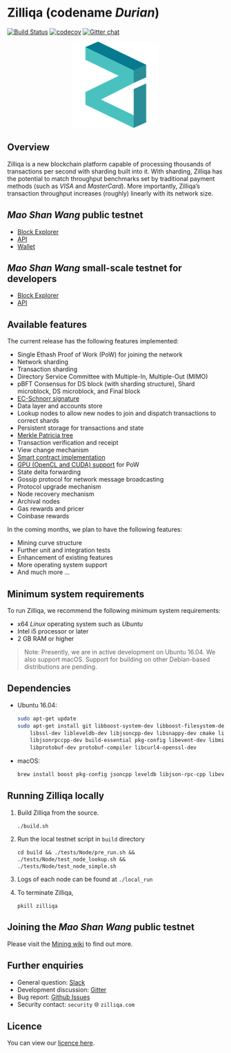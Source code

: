# Zilliqa (codename _Durian_)

[![Build Status](https://travis-ci.com/Zilliqa/Zilliqa.svg?branch=master)](https://travis-ci.com/Zilliqa/Zilliqa)
[![codecov](https://codecov.io/gh/Zilliqa/Zilliqa/branch/master/graph/badge.svg)](https://codecov.io/gh/Zilliqa/Zilliqa)
[![Gitter chat](http://img.shields.io/badge/chat-on%20gitter-077a8f.svg)](https://gitter.im/Zilliqa/)

<p align="center">
  <img src="https://github.com/Zilliqa/Zilliqa/blob/master/img/zilliqa-logo-color.png" width="200" height="200">
</p>

## Overview

Zilliqa is a new blockchain platform capable of processing thousands of transactions per second with sharding built into it. With sharding, Zilliqa has the potential to match throughput benchmarks set by traditional payment methods (such as _VISA_ and _MasterCard_). More importantly, Zilliqa’s transaction throughput increases (roughly) linearly with its network size.

## _Mao Shan Wang_ public testnet

* [Block Explorer](https://explorer.zilliqa.com/)
* [API](https://api.zilliqa.com/)
* [Wallet](https://wallet.zilliqa.com/)
  
## _Mao Shan Wang_ small-scale testnet for developers

* [Block Explorer](https://explorer-scilla.zilliqa.com)
* [API](https://api-scilla.zilliqa.com/)

## Available features

The current release has the following features implemented:

* Single Ethash Proof of Work (PoW) for joining the network
* Network sharding
* Transaction sharding
* Directory Service Committee with Multiple-In, Multiple-Out (MIMO)
* pBFT Consensus for DS block (with sharding structure), Shard microblock, DS microblock, and Final block 
* [EC-Schnorr signature](https://en.wikipedia.org/wiki/Schnorr_signature)
* Data layer and accounts store
* Lookup nodes to allow new nodes to join and dispatch transactions to correct shards
* Persistent storage for transactions and state
* [Merkle Patricia tree](https://github.com/ethereum/wiki/wiki/Patricia-Tree)
* Transaction verification and receipt
* View change mechanism
* [Smart contract implementation](https://scilla.readthedocs.io)
* [GPU (OpenCL and CUDA) support](https://github.com/Zilliqa/Zilliqa/wiki/Mining) for PoW
* State delta forwarding
* Gossip protocol for network message broadcasting
* Protocol upgrade mechanism
* Node recovery mechanism
* Archival nodes
* Gas rewards and pricer
* Coinbase rewards

In the coming months, we plan to have the following features:

* Mining curve structure
* Further unit and integration tests
* Enhancement of existing features
* More operating system support
* And much more ...

## Minimum system requirements

To run Zilliqa, we recommend the following minimum system requirements:

* x64 _Linux_ operating system such as _Ubuntu_
* Intel i5 processor or later
* 2 GB RAM or higher

> Note: Presently, we are in active development on Ubuntu 16.04. We also support macOS.
> Support for building on other Debian-based distributions are pending.

## Dependencies

* Ubuntu 16.04:

    ```bash
    sudo apt-get update
    sudo apt-get install git libboost-system-dev libboost-filesystem-dev libboost-test-dev \
        libssl-dev libleveldb-dev libjsoncpp-dev libsnappy-dev cmake libmicrohttpd-dev \
        libjsonrpccpp-dev build-essential pkg-config libevent-dev libminiupnpc-dev \
        libprotobuf-dev protobuf-compiler libcurl4-openssl-dev
    ```

* macOS:

    ```bash
    brew install boost pkg-config jsoncpp leveldb libjson-rpc-cpp libevent miniupnpc protobuf
    ```

## Running Zilliqa locally

1. Build Zilliqa from the source.  

    ```
    ./build.sh
    ```

2. Run the local testnet script in `build` directory

    ```
   cd build && ./tests/Node/pre_run.sh && ./tests/Node/test_node_lookup.sh && ./tests/Node/test_node_simple.sh
    ```

3. Logs of each node can be found at `./local_run`

4. To terminate Zilliqa,   
    ```
    pkill zilliqa
    ``` 

## Joining the _Mao Shan Wang_ public testnet

Please visit the [Mining wiki](https://github.com/Zilliqa/Zilliqa/wiki/Mining) to find out more.


## Further enquiries

* General question: [Slack](https://invite.zilliqa.com/)
* Development discussion: [Gitter](https://gitter.im/Zilliqa/)
* Bug report: [Github Issues](https://github.com/Zilliqa/zilliqa/issues)
* Security contact: `security` :globe_with_meridians: `zilliqa.com`

## Licence

You can view our [licence here](https://github.com/Zilliqa/zilliqa/blob/master/LICENSE).

